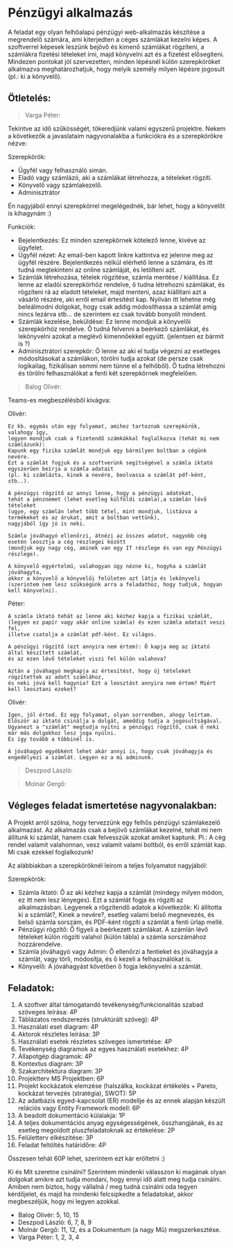 # Pénzügyi alkalmazás

A feladat egy olyan felhőalapú pénzügyi web-alkalmazás készítése a megrendelő számára, ami kiterjedten a céges számlákat kezelni képes. A szoftverrel képesek leszünk bejövő és kimenő számlákat rögzíteni, a számlákra fizetési tételeket írni, majd könyvelni azt és a fizetést elősegíteni. Mindezen pontokat jól szervezetten, minden lépésnél külön szerepköröket alkalmazva meghatározhatjuk, hogy melyik személy milyen lépésre jogosult (pl.: ki a könyvelő).  

## Ötletelés:
> Varga Péter:

Tekintve az idő szűkösségét, tökeredjünk valami egyszerű projektre.
Nekem a következők a javaslataim nagyvonalakba a funkciókra és a szerepkörökre nézve:

Szerepkörök:
- Ügyfél vagy felhasználó simán. 
- Eladó vagy számlázó, aki a számlákat létrehozza, a tételeket rögzíti.
- Könyvelő vagy számlakezelő.
- Adminisztrátor

Én nagyjából ennyi szerepkörrel megelégednék, bár lehet, hogy a könyvelőt is kihagynám :)

Funkciók: 
- Bejelentkezés: Ez minden szerepkörnek kötelező lenne, kivéve az ügyfelet.
- Ügyfél nézet: Az email-ben kapott linkre kattintva ez jelenne meg az ügyfél részére.
Bejelentkezés nélkül elérhető lenne a számára, és itt tudná megtekinteni az online számláját, és letölteni azt.
- Számlák létrehozása, tételek rögzítése, számla mentése / kiállítása.
Ez lenne az eladói szerepkörhöz rendelve, ő tudna létrehozni számlákat, és rögzíteni rá az eladott tételeket, majd menteni, azaz kiállítani azt a vásárló részére, aki erről email értesítést kap.
Nyilván itt lehetne még beleálmodni dolgokat, hogy csak addig módosíthassa a számlát amíg nincs lezárva stb... de szerintem ez csak tovább bonyolít mindent.
- Számlák kezelése, beküldése: Ez lenne mondjuk a könyvelői szerepkörhöz rendelve.
Ő tudná felvenni a beérkező számlákat, és lekönyvelni azokat a meglévő kimennőekkel együtt. (jelentsen ez bármit is ?)
- Adminisztrátori szerepkör: Ő lenne az aki el tudja végezni az esetleges módosításokat a számlákon, törölni tudja azokat (de persze csak logikailag, fizikálisan semmi nem tünne el a felhőből). Ő tudna létrehozni és törölni felhasználókat a fenti két szerepkörnek megfelelően.

> Balog Olivér:

Teams-es megbeszélésből kivágva:

Olivér:
```
Ez kb. egymás után egy folyamat, amihez tartoznak szerepkörök, valahogy így,
legyen mondjuk csak a fizetendő számkákkal foglalkozva (tehát mi nem számlázunk):
Kapunk egy fizika számlát mondjuk egy bármilyen boltban a cégünk nevére. 
Ezt a számlát fogjuk és a szoftverünk segítségével a számla iktató egyszerűen beírja a számla adatait
(pl. ki számlázta, kinek a nevére, beolvassa a számlát pdf-ként, stb..).

A pénzügyi rögzítő az annyi lenne, hogy a pénzügyi adatokat, 
tehát a pénznemet (lehet esetleg külföldi számla),a számlán lévő tételeket
(ugye, egy számlán lehet több tétel, mint mondjuk, listázva a termékeket és az árukat, amit a boltban vettünk),
nagyjából így jó is neki.

Számla jóváhagyó ellenőrzi, átnézi az összes adatot, nagyobb cég esetén leosztja a cég részlegei között 
(mondjuk egy nagy cég, aminek van egy IT részlege és van egy Pénzügyi részlege).

A könyvelő egyértelmű, valahogyan úgy nézne ki, hogyha a számlát jóváhagyta, 
akkor a könyvelő a könyvelői felületen azt látja és lekönyveli 
(szerintem nem lesz szükségünk arra a feladathoz, hogy tudjuk, hogyan kell könyvelni).
```

Péter:
```
A számla iktató tehát az lenne aki kézhez kapja a fizikai számlát,
(legyen ez papír vagy akár online számla) és ezen számla adatait veszi fel,
illetve csatolja a számlát pdf-ként. Ez világos.

A pénzügyi rögzítő (ezt annyira nem értem): Ő kapja meg az iktató által készített számlát,
és az ezen lévő tételeket viszi fel külön valahova?

Aztán a jóváhagyó megkapja az értesítést, hogy új tételeket rögzítettek az adott számlához, 
és neki jóvá kell hagynia? Ezt a leosztást annyira nem értem? Miért kell leosztani ezeket?
```

Olivér:
```
Igen, jól érted. Ez egy folyamat, olyan sorrendben, ahogy leírtam. 
Először az iktató csinálja a dolgát, ameddig tudja a jogosultságával. 
Ugyanezt a "számlát" megtudja nyitni a pénzügyi rögzítő, csak ő neki már más dolgokhoz lesz joga nyúlni.
És így tovább a többinél is.

A jóváhagyó egyébként lehet akár annyi is, hogy csak jóváhagyja és engedélyezi a számlát. Legyen ez a mi adminunk.
```
> Deszpod László:

> Molnár Gergő:

## Végleges feladat ismertetése nagyvonalakban:
A Projekt arról szólna, hogy tervezzünk egy felhős pénzügyi számlakezelő alkalmazást.
Az alkalmazás csak a bejövő számlákat kezelné, tehát mi nem állítunk ki számlát, hanem csak felvesszük azokat amiket kaptunk.
Pl.: A cég rendel valamit valahonnan, vesz valamit valami boltból, és erről számlát kap. Mi csak ezekkel foglalkozunk!

Az alábbiakban a szerepköröknél leírom a teljes folyamatot nagyjából:

Szerepkörök:
- Számla iktató: Ő az aki kézhez kapja a számlát (mindegy milyen módon, ez itt nem lesz lényeges).
Ezt a számlát fogja és rögzíti az alkalmazásban. Legyenek a rögzítendő adatok a következők: Ki állította ki a számlát?, Kinek a nevére?, esetleg valami belső megnevezés, és belső számla sorszám, és PDF-ként rögzíti a számlát a fenti ürlap mellé.
- Pénzügyi rögzítő: Ő figyeli a beérkezett számlákat. A számlán lévő tételeket külön rögzíti valahol (külön tábla) a számla sorszámához hozzárendelve.
- Számla jóváhagyó vagy Admin: Ő ellenőrzi a fentieket és jóváhagyja a számlát, vagy törli, módosítja, és ő kezeli a felhasználókat is.
- Könyvelő: A jóváhagyást követően ő fogja lekönyvelni a számlát.

## Feladatok:

1. A szoftver által támogatandó tevékenység/funkcionalitás szabad szöveges leírása: 4P
2. Táblázatos rendszerezés (struktúrált szöveg): 4P
3. Használati eset diagram: 4P
4. Aktorok részletes leírása: 3P
5. Használati esetek részletes szöveges ismertetése: 4P
6. Tevékenység diagramok az egyes használati esetekhez: 4P
7. Állapotgép diagramok: 4P
8. Kontextus diagram: 3P
9. Szakarchitektúra diagram: 3P
10. Projektterv MS Projektben: 6P
11. Projekt kockázatok elemzése (halszálka, kockázat értékelés + Pareto, kockázat tervezés (stratégia), SWOT): 5P
12. Az adatbázis egyed-kapcsolat (ER) modellje és az ennek alapján készült relációs vagy Entity Framework modell: 6P
13. A beadott dokumentáció külalakja: 1P
14. A teljes dokumentációs anyag egységességének, összhangjának, és az esetleg megoldott pluszfeladatoknak az értékelése: 2P
15. Felületterv elkészítése: 3P
16. Feladat feltöltés határidőre: 4P

Összesen tehát 60P lehet, szerintem ezt kár eröltetni :)

Ki és Mit szeretne csinálni?
Szerintem mindenki válasszon ki magának olyan dolgokat amikre azt tudja mondani, hogy ennyi idő alatt meg tudja csinálni.
Amiben nem biztos, hogy vállalná / meg tudná csinálni oda tegyen kérdőjelet, és majd ha mindenki felcsipkedte a feladatokat, akkor megbeszéljük, hogy mi legyen azokkal.
- Balog Olivér: 5, 10, 15
- Deszpod László: 6, 7, 8, 9
- Molnár Gergő: 11, 12, és a Dokumentum (a nagy Mű) megszerkesztése.
- Varga Péter: 1, 2, 3, 4
